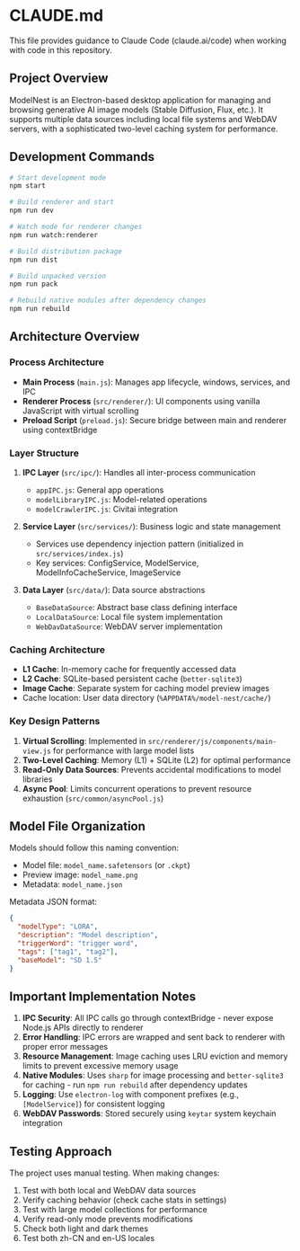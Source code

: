 # CLAUDE.md

This file provides guidance to Claude Code (claude.ai/code) when working with code in this repository.

## Project Overview

ModelNest is an Electron-based desktop application for managing and browsing generative AI image models (Stable Diffusion, Flux, etc.). It supports multiple data sources including local file systems and WebDAV servers, with a sophisticated two-level caching system for performance.

## Development Commands

```bash
# Start development mode
npm start

# Build renderer and start
npm run dev

# Watch mode for renderer changes
npm run watch:renderer

# Build distribution package
npm run dist

# Build unpacked version
npm run pack

# Rebuild native modules after dependency changes
npm run rebuild
```

## Architecture Overview

### Process Architecture
- **Main Process** (`main.js`): Manages app lifecycle, windows, services, and IPC
- **Renderer Process** (`src/renderer/`): UI components using vanilla JavaScript with virtual scrolling
- **Preload Script** (`preload.js`): Secure bridge between main and renderer using contextBridge

### Layer Structure
1. **IPC Layer** (`src/ipc/`): Handles all inter-process communication
   - `appIPC.js`: General app operations
   - `modelLibraryIPC.js`: Model-related operations
   - `modelCrawlerIPC.js`: Civitai integration

2. **Service Layer** (`src/services/`): Business logic and state management
   - Services use dependency injection pattern (initialized in `src/services/index.js`)
   - Key services: ConfigService, ModelService, ModelInfoCacheService, ImageService

3. **Data Layer** (`src/data/`): Data source abstractions
   - `BaseDataSource`: Abstract base class defining interface
   - `LocalDataSource`: Local file system implementation
   - `WebDavDataSource`: WebDAV server implementation

### Caching Architecture
- **L1 Cache**: In-memory cache for frequently accessed data
- **L2 Cache**: SQLite-based persistent cache (`better-sqlite3`)
- **Image Cache**: Separate system for caching model preview images
- Cache location: User data directory (`%APPDATA%/model-nest/cache/`)

### Key Design Patterns
1. **Virtual Scrolling**: Implemented in `src/renderer/js/components/main-view.js` for performance with large model lists
2. **Two-Level Caching**: Memory (L1) + SQLite (L2) for optimal performance
3. **Read-Only Data Sources**: Prevents accidental modifications to model libraries
4. **Async Pool**: Limits concurrent operations to prevent resource exhaustion (`src/common/asyncPool.js`)

## Model File Organization

Models should follow this naming convention:
- Model file: `model_name.safetensors` (or `.ckpt`)
- Preview image: `model_name.png`
- Metadata: `model_name.json`

Metadata JSON format:
```json
{
  "modelType": "LORA",
  "description": "Model description",
  "triggerWord": "trigger word",
  "tags": ["tag1", "tag2"],
  "baseModel": "SD 1.5"
}
```

## Important Implementation Notes

1. **IPC Security**: All IPC calls go through contextBridge - never expose Node.js APIs directly to renderer
2. **Error Handling**: IPC errors are wrapped and sent back to renderer with proper error messages
3. **Resource Management**: Image caching uses LRU eviction and memory limits to prevent excessive memory usage
4. **Native Modules**: Uses `sharp` for image processing and `better-sqlite3` for caching - run `npm run rebuild` after dependency updates
5. **Logging**: Use `electron-log` with component prefixes (e.g., `[ModelService]`) for consistent logging
6. **WebDAV Passwords**: Stored securely using `keytar` system keychain integration

## Testing Approach

The project uses manual testing. When making changes:
1. Test with both local and WebDAV data sources
2. Verify caching behavior (check cache stats in settings)
3. Test with large model collections for performance
4. Verify read-only mode prevents modifications
5. Check both light and dark themes
6. Test both zh-CN and en-US locales